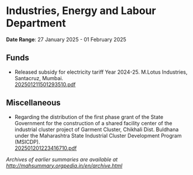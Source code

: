 # Industries, Energy and Labour Department

**Date Range**: 27 January 2025 - 01 February 2025


## Funds
- Released subsidy for electricity tariff  Year 2024-25. M.Lotus Industries, Santacruz, Mumbai.\
  [202501211501293510.pdf](https://gr.maharashtra.gov.in/Site/Upload/Government%20Resolutions/English/202501211501293510.pdf)

## Miscellaneous
- Regarding the distribution of the first phase grant of the State Government for the construction of a shared facility center of the industrial cluster project of Garment Cluster, Chikhali Dist. Buldhana under the Maharashtra State Industrial Cluster Development Program (MSICDP).\
  [202501201223416710.pdf](https://gr.maharashtra.gov.in/Site/Upload/Government%20Resolutions/English/202501201223416710.pdf)


*Archives of earlier summaries are available at http://mahsummary.orgpedia.in/en/archive.html*